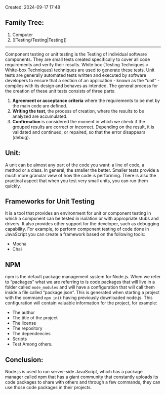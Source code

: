 Created: 2024-09-17 17:48
## Family Tree:
1. Computer
2. [[Testing/Testing|Testing]]
-- -
Component testing or unit testing is the Testing of individual software components. They are small tests created specifically to cover all code requirements and verify their results. White box (Testing Techniques > White-box Techniques) techniques are used to generate these tests.
Unit tests are generally automated tests written and executed by software developers to ensure that a section of an application - known as the “unit” - complies with its design and behaves as intended.
The general process for the creation of these unit tests consists of three parts:
1. **Agreement or acceptance criteria** where the requirements to be met by the main code are defined.
2. **Writing the test**, the process of creation, where the results to be analyzed are accumulated.
3. **Confirmation** is considered the moment in which we check if the grouped results are correct or incorrect. Depending on the result, it is validated and continued, or repaired, so that the error disappears (debug).
## Unit:
A unit can be almost any part of the code you want: a line of code, a method or a class. In general, the smaller the better. Smaller tests provide a much more granular view of how the code is performing. There is also the practical aspect that when you test very small units, you can run them quickly.
## Frameworks for Unit Testing
It is a tool that provides an environment for unit or component testing in which a component can be tested in isolation or with appropriate stubs and drivers. It also provides other support for the developer, such as debugging capability.
For example, to perform component testing of code done in JavaScript you can create a framework based on the following tools:
- Mocha
- Chai
## NPM
npm is the default package management system for Node.js. When we refer to “packages” what we are referring to is code packages that will live in a folder called `node_modules` and will have a configuration that will call them inside a file called “package.json”.
This is generated when starting a project with the command `npm init` having previously downloaded node.js.
This configuration will contain valuable information for the project, for example:
- The author
- The title of the project
- The license
- The repository
- The dependencies
- Scripts
- Test
Among others.
## Conclusion:
Node.js is used to run server-side JavaScript, which has a package manager called npm that has a giant community that constantly uploads its code packages to share with others and through a few commands, they can use those code packages in their projects.